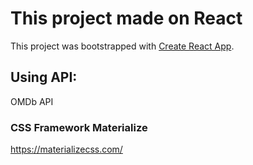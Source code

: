 # This project made on React

This project was bootstrapped with [Create React App](https://github.com/facebook/create-react-app).

## Using API:

OMDb API

### CSS Framework Materialize

https://materializecss.com/
